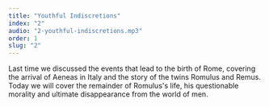 ```yaml
---
title: "Youthful Indiscretions"
index: "2"
audio: "2-youthful-indiscretions.mp3"
order: 1
slug: "2"
---
```


Last time we discussed the events that lead to the birth of Rome, covering the arrival of Aeneas in Italy and the story of the twins Romulus and Remus. Today we will cover the remainder of Romulus's life, his questionable morality and ultimate disappearance from the world of men.


